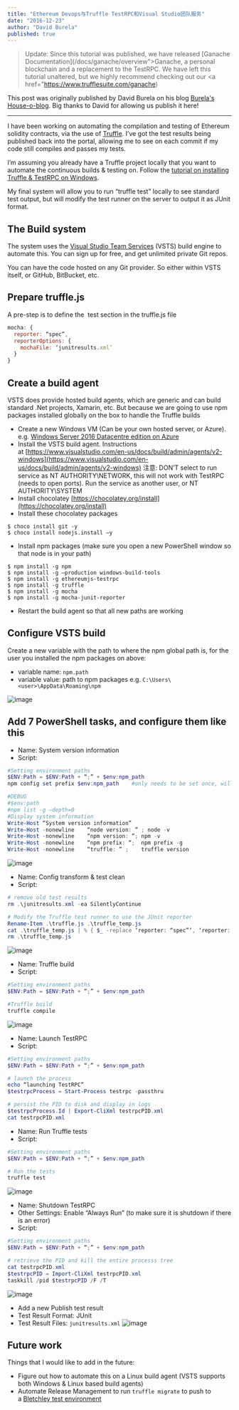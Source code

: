 ```yaml
---
title: "Ethereum Devops与Truffle TestRPC和Visual Studio团队服务"
date: "2016-12-23"
author: "David Burela"
published: true
---
```


> Update: Since this tutorial was published, we have released [Ganache Documentation](/docs/ganache/overview">Ganache</a>, a personal blockchain and a replacement to the TestRPC. We have left this tutorial unaltered, but we highly recommend checking out our <a href="https://www.trufflesuite.com/ganache)

This post was originally published by David Burela on his blog [Burela's House-o-blog](https://davidburela.wordpress.com/2016/12/23/ethereum-devops-with-truffle-testrpc-visual-studio-team-services/). Big thanks to David for allowing us publish it here!

---

I have been working on automating the compilation and testing of Ethereum solidity contracts, via the use of [Truffle](http://truffleframework.com/). I’ve got the test results being published back into the portal, allowing me to see on each commit if my code still compiles and passes my tests.

I’m assuming you already have a Truffle project locally that you want to automate the continuous builds & testing on. Follow the [tutorial on installing Truffle & TestRPC on Windows](/tutorials/how-to-install-truffle-and-testrpc-on-windows-for-blockchain-development).

My final system will allow you to run “truffle test” locally to see standard test output, but will modify the test runner on the server to output it as JUnit format.

## The Build system

The system uses the [Visual Studio Team Services](https://azure.microsoft.com/en-us/services/visual-studio-team-services/) (VSTS) build engine to automate this. You can sign up for free, and get unlimited private Git repos.

You can have the code hosted on any Git provider. So either within VSTS itself, or GitHub, BitBucket, etc.

## Prepare truffle.js

A pre-step is to define the  test section in the truffle.js file

```javascript
mocha: {
  reporter: “spec”,
  reporterOptions: {
    mochaFile: ‘junitresults.xml’
  }
}
```

## Create a build agent

VSTS does provide hosted build agents, which are generic and can build standard .Net projects, Xamarin, etc. But because we are going to use npm packages installed globally on the box to handle the Truffle builds

- Create a new Windows VM (Can be your own hosted server, or Azure).
  e.g. [Windows Server 2016 Datacentre edition on Azure](https://azure.microsoft.com/en-au/marketplace/partners/microsoft/windowsserver2016datacenter/)
- Install the VSTS build agent. Instructions at [https://www.visualstudio.com/en-us/docs/build/admin/agents/v2-windows](https://www.visualstudio.com/en-us/docs/build/admin/agents/v2-windows)
  注意: DON’T select to run service as NT AUTHORITY\NETWORK, this will not work with TestRPC (needs to open ports).
  Run the service as another user, or NT AUTHORITY\SYSTEM
- Install chocolatey
  [https://chocolatey.org/install](https://chocolatey.org/install)
- Install these chocolatey packages

```shell
$ choco install git -y
$ choco install nodejs.install –y
```

- Install npm packages (make sure you open a new PowerShell window so that node is in your path)

```shell
$ npm install -g npm
$ npm install -g –production windows-build-tools
$ npm install -g ethereumjs-testrpc
$ npm install -g truffle
$ npm install -g mocha
$ npm install -g mocha-junit-reporter
```

- Restart the build agent so that all new paths are working

## Configure VSTS build

Create a new variable with the path to where the npm global path is, for the user you installed the npm packages on above:

- variable name: `npm.path`
- variable value: path to npm packages e.g. `C:\Users\<user>\AppData\Roaming\npm`

![image](https://davidburela.files.wordpress.com/2016/12/image5.png)

## Add 7 PowerShell tasks, and configure them like this

- Name: System version information
- Script:

```powershell
#Setting environment paths
$ENV:Path = $ENV:Path + “;” + $env:npm_path
npm config set prefix $env:npm_path    #only needs to be set once, will update for user

#DEBUG
#$env:path
#npm list -g –depth=0
#Display system information
Write-Host “System version information”
Write-Host -nonewline    “node version: ” ; node -v
Write-Host -nonewline    “npm version: “; npm -v
Write-Host -nonewline    “npm prefix: “;  npm prefix -g
Write-Host -nonewline    “truffle: ” ;    truffle version
```

![image](https://davidburela.files.wordpress.com/2016/12/image6.png)

- Name: Config transform & test clean
- Script:

```powershell
# remove old test results
rm .\junitresults.xml -ea SilentlyContinue 

# Modify the Truffle test runner to use the JUnit reporter
Rename-Item .\truffle.js .\truffle_temp.js
cat .\truffle_temp.js | % { $_ -replace ‘reporter: “spec”‘, ‘reporter: “mocha-junit-reporter”‘ } | Out-File -Encoding ASCII .\truffle.js
rm .\truffle_temp.js
```

![image](https://davidburela.files.wordpress.com/2016/12/image7.png)

- Name: Truffle build
- Script:

```powershell
#Setting environment paths
$ENV:Path = $ENV:Path + “;” + $env:npm_path

#Truffle build
truffle compile
```

![image](https://davidburela.files.wordpress.com/2016/12/image8.png)

- Name: Launch TestRPC
- Script:

```powershell
#Setting environment paths
$ENV:Path = $ENV:Path + “;” + $env:npm_path

# launch the process
echo “launching TestRPC”
$testrpcProcess = Start-Process testrpc -passthru

# persist the PID to disk and display in logs
$testrpcProcess.Id | Export-CliXml testrpcPID.xml
cat testrpcPID.xml
```

- Name: Run Truffle tests
- Script:

```powershell
#Setting environment paths
$ENV:Path = $ENV:Path + “;” + $env:npm_path

# Run the tests
truffle test
```

![image](https://davidburela.files.wordpress.com/2016/12/image10.png)

- Name: Shutdown TestRPC
- Other Settings: Enable “Always Run” (to make sure it is shutdown if there is an error)
- Script:

```powershell
#Setting environment paths
$ENV:Path = $ENV:Path + “;” + $env:npm_path

# retrieve the PID and kill the entire processs tree
cat testrpcPID.xml
$testrpcPID = Import-CliXml testrpcPID.xml
taskkill /pid $testrpcPID /F /T
```

![image](https://davidburela.files.wordpress.com/2016/12/image11.png)

- Add a new Publish test result
- Test Result Format: JUnit
- Test Result Files: `junitresults.xml`
  ![image](https://davidburela.files.wordpress.com/2016/12/image12.png)

## Future work

Things that I would like to add in the future:

- Figure out how to automate this on a Linux build agent (VSTS supports both Windows & Linux based build agents)
- Automate Release Management to run `truffle migrate` to push to a [Bletchley test environment](https://azure.microsoft.com/en-us/blog/project-bletchley-blockchain-infrastructure-made-easy/)

